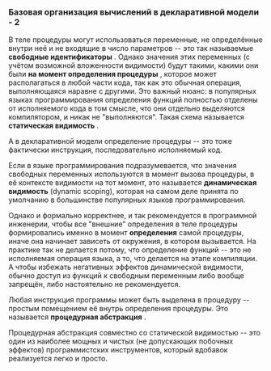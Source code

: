 ### Базовая организация вычислений в декларативной модели - 2

В теле процедуры могут использоваться переменные, не определённые внутри неё и не входящие в число параметров -- это так называемые  **свободные идентификаторы** . Однако значения этих переменных (с учётом возможной вложенности видимости) будут такими, какими они были  **на момент определения процедуры** , которое может располагаться в любой части кода, так как это обычная операция, выполняющаяся наравне с другими. Это важный нюанс: в популярных языках программирования определения функций полностью отделены от исполняемого кода в том смысле, что они отдельно выделяются компилятором, и никак не "выполняются".
Такая схема называется  **статическая видимость** .

А в декларативной модели определение процедуры -- это тоже фактически инструкция, последовательно исполняемый код.

Если в языке программирования подразумевается, что значения свободных переменных используются в момент вызова процедуры, в её контексте видимости на тот момент, это называется **динамическая видимость** (dynamic scoping), которая на самом деле принята по умолчанию в большинстве популярных языков программирования.

Однако и формально корректнее, и так рекомендуется в программной инженерии, чтобы все "внешние" определения в теле процедуры формировались именно в момент **определения** самой процедуры, иначе она начинает зависеть от окружения, в котором вызывается. На практике так не делается потому, что определение функций -- это не исполняемая операция языка, а то, что делается на этапе компиляции. А чтобы избежать негативных эффектов динамической видимости, обычно доступ из функций к свободным переменным либо вообще запрещён, либо настоятельно не рекомендуется.

Любая инструкция программы может быть выделена в процедуру -- простым помещением её внутрь определения процедуры. Это называется  **процедурная абстракция** .

Процедурная абстракция совместно со статической видимостью -- это один из наиболее мощных и чистых (не допускающих побочных эффектов) программистских инструментов, который вдобавок реализуется легко и просто.
